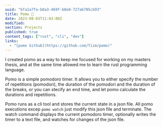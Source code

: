 ```yaml
---
uuid: "bfa1a7fa-b8a3-469f-b8e8-727ab705cb93"
title: Pomo 🍅
date: 2023-08-03T11:03:00Z
modified:
section: Projects
published: true
content_tags: ["rust", "cli", "dev"]
links:
  - "[pomo Github](https://github.com/Tiim/pomo)"
---
```


I created pomo as a way to keep me focused for working on my masters thesis, and at the same time
allowed me to learn the rust programming language.

Pomo is a simple pomodoro timer. It allows you to either specify the number of repetitions (pomodori), the duration of the pomodori and the duration of the breaks, or
you can stecify an end time, and let pomo calculate the durations and repetitions.

Pomo runs as a cli tool and stores the current state in a json file. All pomo executions excep `pomo watch` just
modify this json file and terminate. The watch command displays the current pomodoro timer, optionally writes the timer to a text file,
and watches for changes of the json file.
